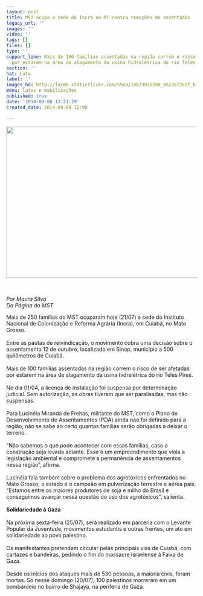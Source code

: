 ```yaml
---
layout: post
title: MST ocupa a sede do Incra no MT contra remoções de assentados
legacy_url: ''
images: ''
video: ''
tags: []
files: []
type: ''
support_line: Mais de 100 famílias assentadas na região correm o risco de ser afetadas
  por estarem na área de alagamento da usina hidrelétrica do rio Teles Pires.
section: ''
hat: Luta
label: ''
images_hd: http://farm6.staticflickr.com/5569/14673932390_8523e12e2f_b.jpg
menu: lutas e mobilizações
published: true
date: '2014-08-08 13:21:29'
created_date: 2014-08-08 12:00

---
```

<p style="text-align:center"><img alt="" height="400" src="http://farm6.staticflickr.com/5569/14673932390_8523e12e2f_b.jpg" width="620" /></p>

<p><br />
<br />
<em>Por Maura Silva&nbsp;<br />
Da P&aacute;gina do MST</em></p>

<p>Mais de 250 fam&iacute;lias do MST ocuparam hoje (21/07) a sede do Instituto Nacional de Coloniza&ccedil;&atilde;o e Reforma Agr&aacute;ria (Incra), em Cuiab&aacute;, no Mato Grosso.<br />
<br />
Entre as pautas de reivindica&ccedil;&atilde;o, o movimento cobra uma decis&atilde;o sobre o assentamento 12 de outubro, localizado em Sinop, munic&iacute;pio a 500 quil&ocirc;metros de Cuiab&aacute;.<br />
<br />
Mais de 100 fam&iacute;lias assentadas na regi&atilde;o correm o risco de ser afetadas por estarem na &aacute;rea de alagamento da usina hidrel&eacute;trica do rio Teles Pires.<br />
<br />
No dia 01/04, a licen&ccedil;a de instala&ccedil;&atilde;o foi suspensa por determina&ccedil;&atilde;o judicial. Sem autoriza&ccedil;&atilde;o, as obras tiveram que ser paralisadas, mas n&atilde;o suspensas.<br />
<br />
Para Lucin&eacute;ia Miranda de Freitas, militante do MST, como o Plano de Desenvolvimento de Assentamentos (PDA) ainda n&atilde;o foi definido para a regi&atilde;o, n&atilde;o se sabe ao certo quantas fam&iacute;lias ser&atilde;o obrigadas a deixar o terreno.<br />
<br />
&ldquo;N&atilde;o sabemos o que pode acontecer com essas fam&iacute;lias, caso a constru&ccedil;&atilde;o seja levada adiante. Esse &eacute; um empreendimento que viola a legisla&ccedil;&atilde;o ambiental e compromete a perman&ecirc;ncia de assentamentos nessa regi&atilde;o&rdquo;, afirma.<br />
<br />
Lucin&eacute;ia fala tamb&eacute;m sobre o problema dos agrot&oacute;xicos enfrentados no Mato Grosso; o estado &eacute; o campe&atilde;o em pulveriza&ccedil;&atilde;o terrestre e a&eacute;rea pa&iacute;s. &ldquo;Estamos entre os maiores produtores de soja e milho do Brasil e conseguimos avan&ccedil;ar nessa quest&atilde;o do uso dos agrot&oacute;xicos&rdquo;, salienta.<br />
<br />
<strong>Solidariedade &agrave; Gaza</strong><br />
<br />
Na pr&oacute;xima sexta-feira (25/07), ser&aacute; realizado em parceria com o Levante Popular da Juventude, movimentos estudantis e outras frentes, um ato em solidariedade ao povo palestino.<br />
<br />
Os manifestantes pretendem circular pelas principais vias de Cuiab&aacute;, com cartazes e bandeiras, pedindo o fim do massacre israelense &agrave; Faixa de Gaza.<br />
<br />
Desde os in&iacute;cios dos ataques mais de 530 pessoas, a maioria civis, foram mortas. S&oacute; nesse domingo (20/07), 100 palestinos morreram em um bombardeio no bairro de Shajaya, na periferia de Gaza.</p>
